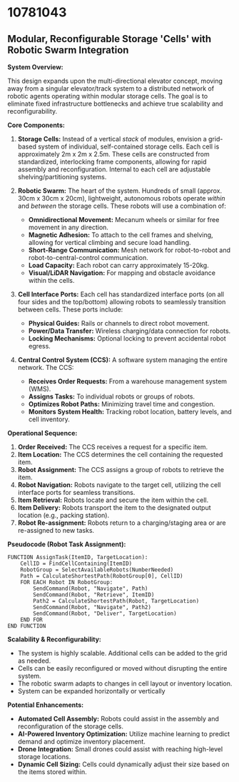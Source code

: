# 10781043

## Modular, Reconfigurable Storage 'Cells' with Robotic Swarm Integration

**System Overview:**

This design expands upon the multi-directional elevator concept, moving away from a singular elevator/track system to a distributed network of robotic agents operating within modular storage cells. The goal is to eliminate fixed infrastructure bottlenecks and achieve true scalability and reconfigurability.

**Core Components:**

1.  **Storage Cells:** Instead of a vertical *stack* of modules, envision a grid-based system of individual, self-contained storage cells. Each cell is approximately 2m x 2m x 2.5m.  These cells are constructed from standardized, interlocking frame components, allowing for rapid assembly and reconfiguration.  Internal to each cell are adjustable shelving/partitioning systems.

2.  **Robotic Swarm:** The heart of the system. Hundreds of small (approx. 30cm x 30cm x 20cm), lightweight, autonomous robots operate *within* and *between* the storage cells. These robots will use a combination of:
    *   **Omnidirectional Movement:** Mecanum wheels or similar for free movement in any direction.
    *   **Magnetic Adhesion:**  To attach to the cell frames and shelving, allowing for vertical climbing and secure load handling.
    *   **Short-Range Communication:** Mesh network for robot-to-robot and robot-to-central-control communication.
    *   **Load Capacity:** Each robot can carry approximately 15-20kg.
    *   **Visual/LiDAR Navigation:** For mapping and obstacle avoidance within the cells.

3.  **Cell Interface Ports:** Each cell has standardized interface ports (on all four sides and the top/bottom) allowing robots to seamlessly transition between cells. These ports include:
    *   **Physical Guides:** Rails or channels to direct robot movement.
    *   **Power/Data Transfer:** Wireless charging/data connection for robots.
    *   **Locking Mechanisms:** Optional locking to prevent accidental robot egress.

4.  **Central Control System (CCS):** A software system managing the entire network. The CCS:
    *   **Receives Order Requests:** From a warehouse management system (WMS).
    *   **Assigns Tasks:** To individual robots or groups of robots.
    *   **Optimizes Robot Paths:** Minimizing travel time and congestion.
    *   **Monitors System Health:** Tracking robot location, battery levels, and cell inventory.

**Operational Sequence:**

1.  **Order Received:** The CCS receives a request for a specific item.
2.  **Item Location:** The CCS determines the cell containing the requested item.
3.  **Robot Assignment:** The CCS assigns a group of robots to retrieve the item.
4.  **Robot Navigation:** Robots navigate to the target cell, utilizing the cell interface ports for seamless transitions.
5.  **Item Retrieval:** Robots locate and secure the item within the cell.
6.  **Item Delivery:** Robots transport the item to the designated output location (e.g., packing station).
7.  **Robot Re-assignment:** Robots return to a charging/staging area or are re-assigned to new tasks.

**Pseudocode (Robot Task Assignment):**

```
FUNCTION AssignTask(ItemID, TargetLocation):
    CellID = FindCellContaining(ItemID)
    RobotGroup = SelectAvailableRobots(NumberNeeded)
    Path = CalculateShortestPath(RobotGroup[0], CellID)
    FOR EACH Robot IN RobotGroup:
        SendCommand(Robot, "Navigate", Path)
        SendCommand(Robot, "Retrieve", ItemID)
        Path2 = CalculateShortestPath(Robot, TargetLocation)
        SendCommand(Robot, "Navigate", Path2)
        SendCommand(Robot, "Deliver", TargetLocation)
    END FOR
END FUNCTION
```

**Scalability & Reconfigurability:**

*   The system is highly scalable. Additional cells can be added to the grid as needed.
*   Cells can be easily reconfigured or moved without disrupting the entire system.
*   The robotic swarm adapts to changes in cell layout or inventory location.
*   System can be expanded horizontally or vertically

**Potential Enhancements:**

*   **Automated Cell Assembly:** Robots could assist in the assembly and reconfiguration of the storage cells.
*   **AI-Powered Inventory Optimization:** Utilize machine learning to predict demand and optimize inventory placement.
*   **Drone Integration:** Small drones could assist with reaching high-level storage locations.
*   **Dynamic Cell Sizing:** Cells could dynamically adjust their size based on the items stored within.
